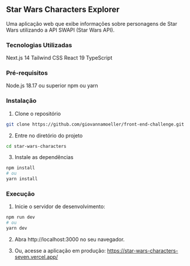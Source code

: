 ## Star Wars Characters Explorer

Uma aplicação web que exibe informações sobre personagens de Star Wars utilizando a API SWAPI (Star Wars API).

### Tecnologias Utilizadas

Next.js 14
Tailwind CSS
React 19
TypeScript

### Pré-requisitos

Node.js 18.17 ou superior
npm ou yarn

### Instalação

1. Clone o repositório

```bash
git clone https://github.com/giovannamoeller/front-end-challenge.git
```

2. Entre no diretório do projeto

```bash
cd star-wars-characters
```

3. Instale as dependências

```bash
npm install
# ou
yarn install
```

### Execução

1. Inicie o servidor de desenvolvimento:

```bash
npm run dev
# ou
yarn dev
```

2. Abra http://localhost:3000 no seu navegador.

3. Ou, acesse a aplicação em produção: https://star-wars-characters-seven.vercel.app/


